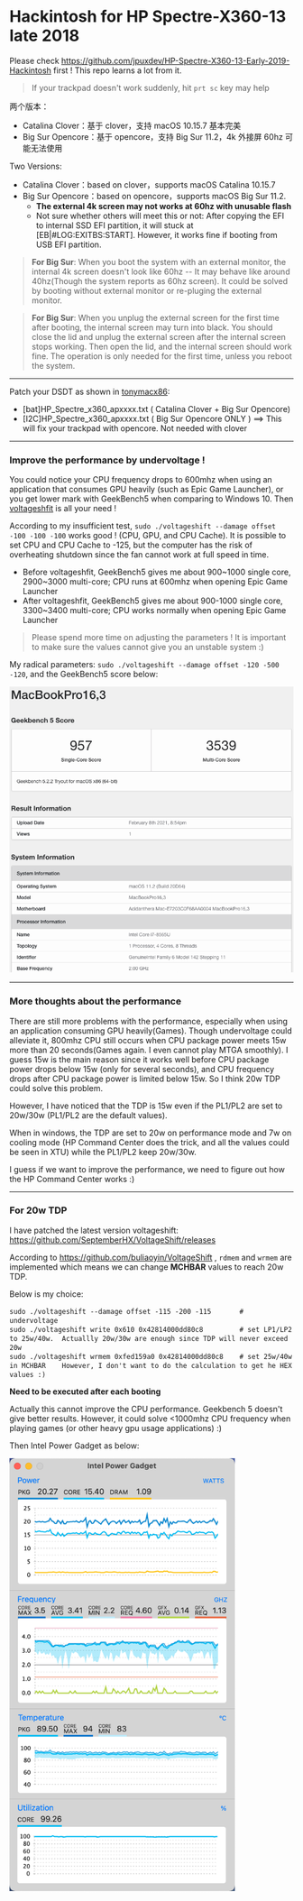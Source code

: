 # Hackintosh for HP Spectre-X360-13 late 2018

Please check https://github.com/jpuxdev/HP-Spectre-X360-13-Early-2019-Hackintosh first ! This repo learns a lot from it.

> If your trackpad doesn't work suddenly, hit `prt sc` key may help

两个版本：
* Catalina Clover：基于 clover，支持 macOS 10.15.7 基本完美
* Big Sur Opencore：基于 opencore，支持 Big Sur 11.2，4k 外接屏 60hz 可能无法使用

Two Versions:
* Catalina Clover：based on clover，supports macOS Catalina 10.15.7
* Big Sur Opencore：based on opencore，supports macOS Big Sur 11.2.
  * **The external 4k screen may not works at 60hz with unusable flash**
  * Not sure whether others will meet this or not: After copying the EFI to internal SSD EFI partition, it will stuck at [EB|#LOG:EXITBS:START]. However, it works fine if booting from USB EFI partition.
  
> **For Big Sur**: When you boot the system with an external monitor, the internal 4k screen doesn't look like 60hz -- It may behave like around 40hz(Though the system reports as 60hz screen). It could be solved by booting without external monitor or re-pluging the external monitor.

> **For Big Sur**: When you unplug the external screen for the first time after booting, the internal screen may turn into black. You should close the lid and unplug the external screen after the internal screen stops working. Then open the lid, and the internal screen should work fine. The operation is only needed for the first time, unless you reboot the system.


------

Patch your DSDT as shown in [tonymacx86](https://www.tonymacx86.com/threads/guide-hp-spectre-x360-13-ap0037tu-late-2018.295518/):

* [bat]HP_Spectre_x360_apxxxx.txt ( Catalina Clover + Big Sur Opencore)
* [I2C]HP_Spectre_x360_apxxxx.txt ( Big Sur Opencore ONLY ) ==> This will fix your trackpad with opencore. Not needed with clover


------

### Improve the performance by undervoltage !

You could notice your CPU frequency drops to 600mhz when using an application that consumes GPU heavily (such as Epic Game Launcher), or you get lower mark with GeekBench5 when comparing to Windows 10. Then [voltageshfit](https://github.com/sicreative/VoltageShift) is all your need !

According to my insufficient test, `sudo ./voltageshift --damage offset -100 -100 -100` works good ! (CPU, GPU, and CPU Cache). It is possible to set CPU and CPU Cache to -125, but the computer has the risk of overheating shutdown since the fan cannot work at full speed in time.

* Before voltageshfit, GeekBench5 gives me about 900~1000 single core, 2900~3000 multi-core; CPU runs at 600mhz when opening Epic Game Launcher
* After voltageshfit, GeekBench5 gives me about 900-1000 single core, 3300~3400 multi-core; CPU works normally when opening Epic Game Launcher

> Please spend more time on adjusting the parameters ! It is important to make sure the values cannot give you an unstable system :)

My radical parameters: `sudo ./voltageshift --damage offset -120 -500 -120`, and the GeekBench5 score below:

<img src="./Screenshot/geekbench5_result.png" width="800" alt="my_geekbench5"/><br/>

------

### More thoughts about the performance

There are still more problems with the performance, especially when using an application consuming GPU heavily(Games). Though undervoltage could alleviate it, 800mhz CPU still occurs when CPU package power meets 15w more than 20 seconds(Games again. I even cannot play MTGA smoothly). I guess 15w is the main reason since it works well before CPU package power drops below 15w (only for several seconds), and CPU frequency drops after CPU package power is limited below 15w. So I think 20w TDP could solve this problem.

However, I have noticed that the TDP is 15w even if the PL1/PL2 are set to 20w/30w (PL1/PL2 are the default values). 

When in windows, the TDP are set to 20w on performance mode and 7w on cooling mode (HP Command Center does the trick, and all the values could be seen in XTU) while the PL1/PL2 keep 20w/30w.

I guess if we want to improve the performance, we need to figure out how the HP Command Center works :)

-----

### For 20w TDP

I have patched the latest version voltageshift: https://github.com/SeptemberHX/VoltageShift/releases

According to https://github.com/buliaoyin/VoltageShift , `rdmem` and `wrmem` are implemented which means we can change **MCHBAR** values to reach 20w TDP.

Below is my choice:

```shell
sudo ./voltageshift --damage offset -115 -200 -115       # undervoltage
sudo ./voltageshift write 0x610 0x42814000dd80c8         # set LP1/LP2 to 25w/40w.  Actuallly 20w/30w are enough since TDP will never exceed 20w
sudo ./voltageshift wrmem 0xfed159a0 0x42814000dd80c8    # set 25w/40w in MCHBAR    However, I don't want to do the calculation to get he HEX values :)
```

**Need to be executed after each booting**

Actually this cannot improve the CPU performance. Geekbench 5 doesn't give better results. However, it could solve <1000mhz CPU frequency when playing games (or other heavy gpu usage applications) :)

Then Intel Power Gadget as below:

<img src="./Screenshot/intel_power_gadget.png" width="400" alt="intel_power_gadget.png"/><br/>
